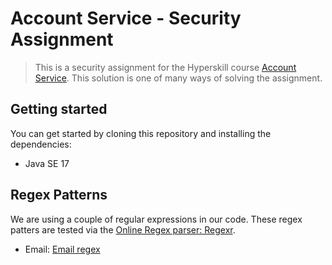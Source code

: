 # Account Service - Security Assignment

> This is a security assignment for the Hyperskill course [Account Service](https://hyperskill.org/courses/2022-2023-courses/account-service).
> This solution is one of many ways of solving the assignment.

## Getting started

You can get started by cloning this repository and installing the dependencies:
- Java SE 17

## Regex Patterns

We are using a couple of regular expressions in our code.
These regex patters are tested via the [Online Regex parser: Regexr](https://regexr.com/).

- Email: [Email regex](https://regexr.com/89rs5)